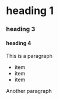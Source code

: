 # heading 1
### heading 3
#### heading 4

This is a paragraph

* item
* item
* item

Another paragraph